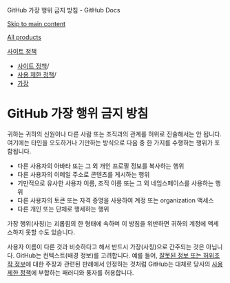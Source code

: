 GitHub 가장 행위 금지 방침 - GitHub Docs

[Skip to main content](#main-content)

[All products](/ko)

[사이트 정책](/ko/site-policy)

* [사이트 정책](/ko/site-policy)/
* [사용 제한 정책](/ko/site-policy/acceptable-use-policies)/
* [가장](/ko/site-policy/acceptable-use-policies/github-impersonation)

GitHub 가장 행위 금지 방침
==========

귀하는 귀하의 신원이나 다른 사람 또는 조직과의 관계를 허위로 진술해서는 안 됩니다. 여기에는 타인을 오도하거나 기만하는 방식으로 다음 중 한 가지를 수행하는 행위가 포함됩니다.

* 다른 사용자의 아바타 또는 그 외 개인 프로필 정보를 복사하는 행위
* 다른 사용자의 이메일 주소로 콘텐츠를 게시하는 행위
* 기만적으로 유사한 사용자 이름, 조직 이름 또는 그 외 네임스페이스를 사용하는 행위
* 다른 사용자의 토큰 또는 자격 증명을 사용하여 계정 또는 organization 액세스
* 다른 개인 또는 단체로 행세하는 행위

가장 행위(사칭)는 괴롭힘의 한 형태에 속하며 이 방침을 위반하면 귀하의 계정에 액세스하지 못할 수도 있습니다.

사용자 이름이 다른 것과 비슷하다고 해서 반드시 가장(사칭)으로 간주되는 것은 아닙니다. GitHub는 컨텍스트(배경 정보)를 고려합니다. 예를 들어, [잘못된 정보 또는 허위조작 정보](/ko/site-policy/acceptable-use-policies/github-misinformation-and-disinformation)에 대한 주장과 관련된 판례에서 인정하는 것처럼 GitHub는 대체로 당사의 [사용 제한 정책](/ko/site-policy/acceptable-use-policies/github-acceptable-use-policies)에 부합하는 패러디와 풍자를 허용합니다.
